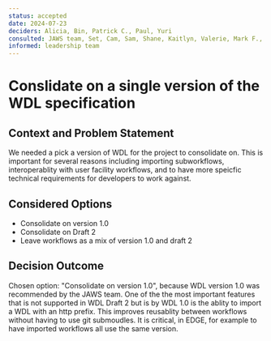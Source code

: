 ```yaml
---
status: accepted
date: 2024-07-23
deciders: Alicia, Bin, Patrick C., Paul, Yuri
consulted: JAWS team, Set, Cam, Sam, Shane, Kaitlyn, Valerie, Mark F., Michael, Cam, Grant, Katherine
informed: leadership team
---
```

# Conslidate on a single version of the WDL specification

## Context and Problem Statement

We needed a pick a version of WDL for the project to consolidate on. This is important for several reasons including 
importing subworkflows, interoperablity with user facility workflows, and to have more speicfic technical requirements 
for developers to work against.  


## Considered Options

* Consolidate on version 1.0
* Consolidate on Draft 2
* Leave workflows as a mix of version 1.0 and draft 2


## Decision Outcome

Chosen option: "Consolidate on version 1.0", because WDL version 1.0 was recommended by the JAWS team.  One of the the most important features
that is not supported in WDL Draft 2 but is by WDL 1.0 is the ablity to import a WDL  with an http prefix. This improves reusablity 
between workflows without having to use git submoudles. It is critical, in EDGE, for example to have imported workflows all
use the same version.


